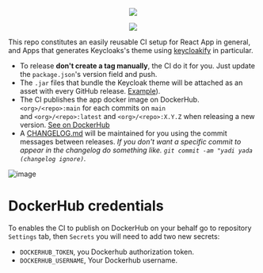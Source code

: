 <p align="center">
    <img src="https://user-images.githubusercontent.com/6702424/110708305-c44b2c00-81fa-11eb-8152-eeaaac0883d6.png">  
</p>
<p align="center">
    <img src="https://github.com/garronej/keycloakify-demo-app/workflows/ci/badge.svg?branch=main">
</p>

This repo constitutes an easily reusable CI setup for React App in general, and Apps that generates Keycloaks's theme 
using [keycloakify](https://github.com/InseeFrLab/keycloakify) in particular.

- To release **don't create a tag manually**, the CI do it for you. Just update the `package.json`'s version field and push.
- The `.jar` files that bundle the Keycloak theme will be attached as an asset with every GitHub release. [Example](https://github.com/InseeFrLab/keycloakify-demo-app/releases/tag/v0.1.0)).
- The CI publishes the app docker image on DockerHub. `<org>/<repo>:main` for each commits on `main`  
  and `<org>/<repo>:latest` and `<org>/<repo>:X.Y.Z` when releasing a new version. [See on DockerHub](https://hub.docker.com/r/garronej/keycloakify-demo-app/tags?page=1&ordering=last_updated)
- A [CHANGELOG.md](https://github.com/InseeFrLab/keycloakify-demo-app/blob/main/CHANGELOG.md) will be maintained for you using the commit messages between releases. *If you don't want a specific commit to appear
  in the changelog do something like. `git commit -am "yadi yada (changelog ignore)`.*
  
![image](https://user-images.githubusercontent.com/6702424/110708577-2d32a400-81fb-11eb-98ae-499d5746c2f2.png)

# DockerHub credentials

To enables the CI to publish on DockerHub on your behalf go to 
repository ``Settings`` tab, then ``Secrets`` you will need to add two new secrets:
- ``DOCKERHUB_TOKEN``, you Dockerhub authorization token.
- ``DOCKERHUB_USERNAME``, Your Dockerhub username.
